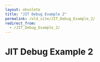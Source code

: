 ```yaml
---
layout: obsolete
title: "JIT Debug Example 2"
permalink: /old_site/JIT_Debug_Example_2/
redirect_from:
  - /JIT_Debug_Example_2/
---
```


JIT Debug Example 2
===================



